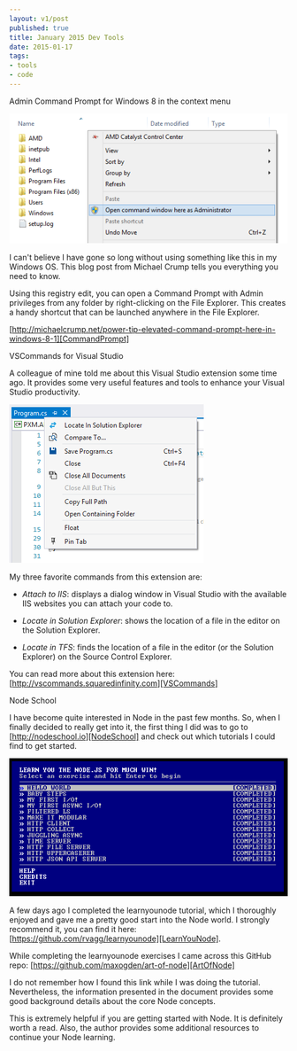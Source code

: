 ```yaml
---
layout: v1/post
published: true
title: January 2015 Dev Tools
date: 2015-01-17
tags:
- tools
- code
---
```

[CommandPrompt]: http://michaelcrump.net/power-tip-elevated-command-prompt-here-in-windows-8-1 "Admin Command Prompt"
[VSCommands]: http://vscommands.squaredinfinity.com "VS Commands"
[NodeSchool]: http://nodeschool.io "Node School"
[LearnYouNode]: https://github.com/rvagg/learnyounode "LearnYouNode"
[ArtOfNode]: https://github.com/maxogden/art-of-node "Art of Node"

<p class="subtitle-large">Admin Command Prompt for Windows 8 in the context menu</p>

<img class="img-responsive" src="/assets/150117/cmdpromptfolder.png" alt="Admin Command Prompt" />

I can't believe I have gone so long without using something like this in my Windows OS. This blog post from Michael Crump tells you everything you need to know.

Using this registry edit, you can open a Command Prompt with Admin privileges from any folder by right-clicking on the File Explorer. This creates a handy shortcut that can be launched anywhere in the File Explorer.

<!--more-->

[http://michaelcrump.net/power-tip-elevated-command-prompt-here-in-windows-8-1][CommandPrompt]

<p class="subtitle-large">VSCommands for Visual Studio</p>

A colleague of mine told me about this Visual Studio extension some time ago. It provides some very useful features and tools to enhance your Visual Studio productivity.

<img class="img-responsive" src="/assets/150117/vscommandlocate.png" alt="VS Commands" />

My three favorite commands from this extension are:

+ *Attach to IIS*: displays a dialog window in Visual Studio with the available IIS websites you can attach your code to.

+ *Locate in Solution Explorer*: shows the location of a file in the editor on the Solution Explorer.

+ *Locate in TFS*: finds the location of a file in the editor (or the Solution Explorer) on the Source Control Explorer.

You can read more about this extension here: [http://vscommands.squaredinfinity.com][VSCommands]


<p class="subtitle-large">Node School</p>

I have become quite interested in Node in the past few months. So, when I finally decided to really get into it, the first thing I did was to go to [http://nodeschool.io][NodeSchool] and check out which tutorials I could find to get started.

<img class="img-responsive" src="/assets/150117/learnyounode.png" alt="learnyounode" />

A few days ago I completed the learnyounode tutorial, which I thoroughly enjoyed and gave me a pretty good start into the Node world. I strongly recommend it, you can find it here: [https://github.com/rvagg/learnyounode][LearnYouNode].

While completing the learnyounode exercises I came across this GitHub repo: [https://github.com/maxogden/art-of-node][ArtOfNode]

I do not remember how I found this link while I was doing the tutorial. Nevertheless, the information presented in the document provides some good background details about the core Node concepts.

This is extremely helpful if you are getting started with Node. It is definitely worth a read. Also, the author provides some additional resources to continue your Node learning.